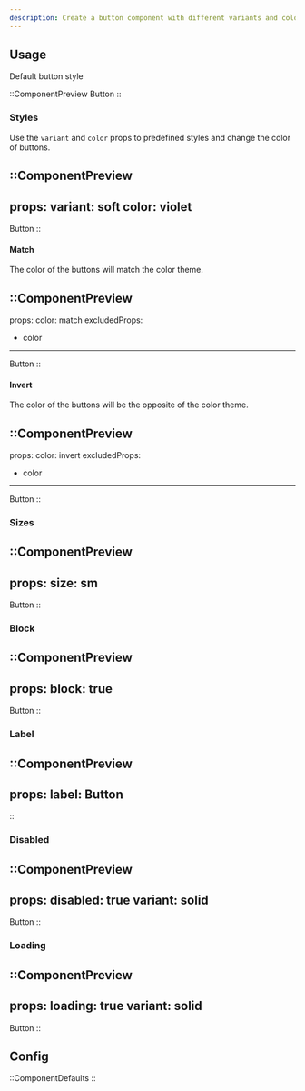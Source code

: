 ```yaml
---
description: Create a button component with different variants and colors
---
```


## Usage

Default button style

::ComponentPreview
Button
::

### Styles

Use the `variant` and `color` props to predefined styles and change the color of buttons.

::ComponentPreview
---
props:
  variant: soft
  color: violet
---
Button
::

#### Match

The color of the buttons will match the color theme.

::ComponentPreview
---
props:
  color: match
excludedProps:
  - color
---
Button
::

#### Invert

The color of the buttons will be the opposite of the color theme.

::ComponentPreview
---
props:
  color: invert
excludedProps:
  - color
---
Button
::

### Sizes

::ComponentPreview
---
props:
  size: sm
---
Button
::

### Block

::ComponentPreview
---
props:
  block: true
---
Button
::

### Label

::ComponentPreview
---
props:
  label: Button
---
::

### Disabled

::ComponentPreview
---
props:
  disabled: true
  variant: solid
---
Button
::

### Loading

::ComponentPreview
---
props:
  loading: true
  variant: solid
---
Button
::

## Config

::ComponentDefaults
::
